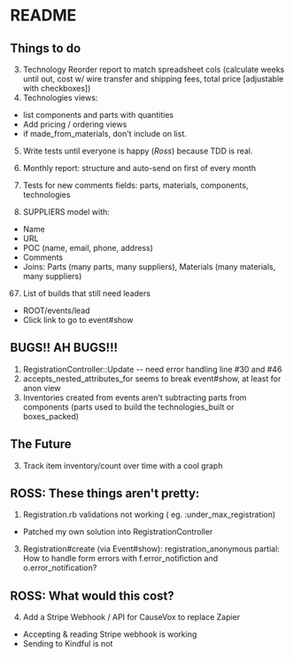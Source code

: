 # README

## Things to do
3. Technology Reorder report to match spreadsheet cols (calculate weeks until out, cost w/ wire transfer and shipping fees, total price [adjustable with checkboxes])
4. Technologies views:
  - list components and parts with quantities
  - Add pricing / ordering views
  - if made_from_materials, don't include on list.
5. Write tests until everyone is happy (*Ross*) because TDD is real.
12. Monthly report: structure and auto-send on first of every month
13. Tests for new comments fields: parts, materials, components, technologies

66. SUPPLIERS model with:
  - Name
  - URL
  - POC (name, email, phone, address)
  - Comments
  - Joins: Parts (many parts, many suppliers), Materials (many materials, many suppliers)

67. List of builds that still need leaders
  - ROOT/events/lead
  - Click link to go to event#show

## BUGS!! AH BUGS!!!
1. RegistrationController::Update -- need error handling line #30 and #46
2. accepts_nested_attributes_for seems to break event#show, at least for anon view
12. Inventories created from events aren't subtracting parts from components (parts used to build the technologies_built or boxes_packed)

## The Future
3. Track item inventory/count over time with a cool graph

## ROSS: These things aren't pretty:
1. Registration.rb validations not working ( eg. :under_max_registration)
  * Patched my own solution into RegistrationController
3. Registration#create (via Event#show): registration_anonymous partial: How to handle form errors with f.error_notifiction and o.error_notification?

## ROSS: What would this cost?
4. Add a Stripe Webhook / API for CauseVox to replace Zapier
  * Accepting & reading Stripe webhook is working
  * Sending to Kindful is not
